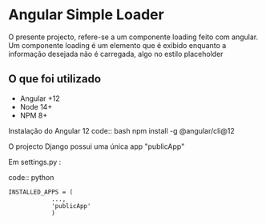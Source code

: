 
Angular Simple Loader
=========================
O presente projecto, refere-se a um componente loading feito com angular. Um componente loading é um elemento que é exibido enquanto a informação desejada não é carregada, algo no estilo placeholder

## O que foi utilizado
- Angular +12
- Node 14+
- NPM 8+

Instalação do Angular 12
code:: bash
    npm install -g @angular/cli@12


O projecto Django possui uma única app "publicApp"

Em settings.py :

code:: python

    INSTALLED_APPS = (
                ...,
                'publicApp'
                )
